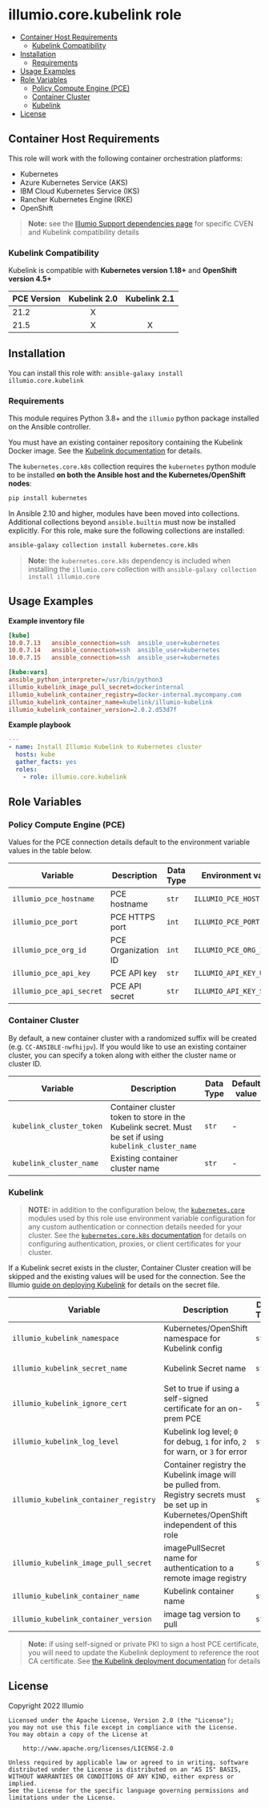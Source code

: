 # illumio.core.kubelink role  

- [Container Host Requirements](#container-host-requirements)
    - [Kubelink Compatibility](#kubelink-compatibility)
- [Installation](#installation)
    - [Requirements](#requirements)
- [Usage Examples](#usage-examples)
- [Role Variables](#role-variables)
    - [Policy Compute Engine (PCE)](#policy-compute-engine-pce)
    - [Container Cluster](#container-cluster)
    - [Kubelink](#kubelink)
- [License](#license)

## Container Host Requirements  

This role will work with the following container orchestration platforms:

- Kubernetes
- Azure Kubernetes Service (AKS)
- IBM Cloud Kubernetes Service (IKS)
- Rancher Kubernetes Engine (RKE)
- OpenShift

> **Note:** see the [Illumio Support dependencies page](https://support.illumio.com/shared/software/os-support-package-dependencies/cven_kubelink.html) for specific CVEN and Kubelink compatibility details  

### Kubelink Compatibility  

Kubelink is compatible with **Kubernetes version 1.18+** and **OpenShift version 4.5+**  

PCE Version  | Kubelink 2.0 | Kubelink 2.1
------------ | :----------: | :---------: 
21.2         | X            | 
21.5         | X            | X

## Installation  

You can install this role with: `ansible-galaxy install illumio.core.kubelink`  

### Requirements  

This module requires Python 3.8+ and the `illumio` python package installed on the Ansible controller.  

You must have an existing container repository containing the Kubelink Docker image. See the [Kubelink documentation](https://docs.illumio.com/core/21.5/Content/Guides/kubernetes-and-openshift/deployment/deploy-kubelink-in-your-cluster.htm?Highlight=kubelink) for details.  

The `kubernetes.core.k8s` collection requires the `kubernetes` python module to be installed **on both the Ansible host and the Kubernetes/OpenShift nodes**:  

```sh
pip install kubernetes
```

In Ansible 2.10 and higher, modules have been moved into collections. Additional collections beyond `ansible.builtin` must now be installed explicitly. For this role, make sure the following collections are installed:  

```sh
ansible-galaxy collection install kubernetes.core.k8s
```

> **Note:** the `kubernetes.core.k8s` dependency is included when installing the `illumio.core` collection with `ansible-galaxy collection install illumio.core`  

## Usage Examples  

**Example inventory file**  

```ini
[kube]
10.0.7.13   ansible_connection=ssh  ansible_user=kubernetes
10.0.7.14   ansible_connection=ssh  ansible_user=kubernetes
10.0.7.15   ansible_connection=ssh  ansible_user=kubernetes

[kube:vars]
ansible_python_interpreter=/usr/bin/python3
illumio_kubelink_image_pull_secret=dockerinternal
illumio_kubelink_container_registry=docker-internal.mycompany.com
illumio_kubelink_container_name=kubelink/illumio-kubelink
illumio_kubelink_container_version=2.0.2.d53d7f
```

**Example playbook**  

```yml
---
- name: Install Illumio Kubelink to Kubernetes cluster
  hosts: kube
  gather_facts: yes
  roles:
    - role: illumio.core.kubelink
```

## Role Variables  

### Policy Compute Engine (PCE)  

Values for the PCE connection details default to the environment variable values in the table below.  

Variable | Description | Data Type | Environment variable | Default value
-------- | ----------- | --------- | -------------------- | -------------
`illumio_pce_hostname` | PCE hostname | `str` | `ILLUMIO_PCE_HOST` | -
`illumio_pce_port` | PCE HTTPS port | `int` | `ILLUMIO_PCE_PORT` | `443`
`illumio_pce_org_id` | PCE Organization ID | `int` | `ILLUMIO_PCE_ORG_ID` | `1`
`illumio_pce_api_key` | PCE API key | `str` | `ILLUMIO_API_KEY_USERNAME` | -
`illumio_pce_api_secret` | PCE API secret | `str` | `ILLUMIO_API_KEY_SECRET` | -

### Container Cluster  

By default, a new container cluster with a randomized suffix will be created (e.g. `CC-ANSIBLE-nwfhijpv`). If you would like to use an existing container cluster, you can specify a token along with either the cluster name or cluster ID.  

Variable | Description | Data Type | Default value
-------- | ----------- | --------- | -------------
`kubelink_cluster_token` | Container cluster token to store in the Kubelink secret. Must be set if using `kubelink_cluster_name` | `str` | -
`kubelink_cluster_name` | Existing container cluster name | `str` | -

### Kubelink

> **NOTE:** in addition to the configuration below, the [`kubernetes.core`](https://docs.ansible.com/ansible/latest/collections/kubernetes/core/index.html) modules used by this role use environment variable configuration for any custom authentication or connection details needed for your cluster. See the [`kubernetes.core.k8s` documentation](https://docs.ansible.com/ansible/latest/collections/kubernetes/core/k8s_module.html#ansible-collections-kubernetes-core-k8s-module) for details on configuring authentication, proxies, or client certificates for your cluster.  

If a Kubelink secret exists in the cluster, Container Cluster creation will be skipped and the existing values will be used for the connection. See the Illumio [guide on deploying Kubelink](https://docs.illumio.com/core/21.5/Content/Guides/kubernetes-and-openshift/deployment/deploy-kubelink-in-your-cluster.htm) for details on the secret file.  

Variable | Description | Data Type | Default value
-------- | ----------- | --------- | -------------
`illumio_kubelink_namespace` | Kubernetes/OpenShift namespace for Kubelink config | `str` | `illumio-system`  
`illumio_kubelink_secret_name` | Kubelink Secret name | `str` | `illumio-kubelink-config`  
`illumio_kubelink_ignore_cert` | Set to true if using a self-signed certificate for an on-prem PCE | `str` | `false`  
`illumio_kubelink_log_level` | Kubelink log level; `0` for debug, `1` for info, `2` for warn, or `3` for error | `str` | `1`
`illumio_kubelink_container_registry` | Container registry the Kubelink image will be pulled from. Registry secrets must be set up in Kubernetes/OpenShift independent of this role | `str` | -
`illumio_kubelink_image_pull_secret` | imagePullSecret name for authentication to a remote image registry | `str` | -
`illumio_kubelink_container_name` | Kubelink container name | `str` | `illumio-kubelink`
`illumio_kubelink_container_version` | image tag version to pull | `str` | `latest`

> **Note:** if using self-signed or private PKI to sign a host PCE certificate, you will need to update the Kubelink deployment to reference the root CA certificate. See [the Kubelink deployment documentation](https://docs.illumio.com/core/21.5/Content/Guides/kubernetes-and-openshift/deployment/deploy-kubelink-in-your-cluster.htm#DeployKubelink) for details  

## License  

Copyright 2022 Illumio  

    Licensed under the Apache License, Version 2.0 (the "License");
    you may not use this file except in compliance with the License.
    You may obtain a copy of the License at

        http://www.apache.org/licenses/LICENSE-2.0

    Unless required by applicable law or agreed to in writing, software
    distributed under the License is distributed on an "AS IS" BASIS,
    WITHOUT WARRANTIES OR CONDITIONS OF ANY KIND, either express or implied.
    See the License for the specific language governing permissions and
    limitations under the License.
